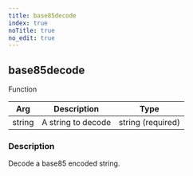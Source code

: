 ```yaml
---
title: base85decode
index: true
noTitle: true
no_edit: true
---
```




<div class="vql_item"></div>


## base85decode
<span class='vql_type pull-right page-header'>Function</span>



<div class="vqlargs"></div>

Arg | Description | Type
----|-------------|-----
string|A string to decode|string (required)

### Description

Decode a base85 encoded string.

